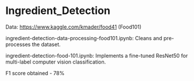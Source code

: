 # Ingredient_Detection
Data: https://www.kaggle.com/kmader/food41 (Food101)

ingredient-detection-data-processing-food101.ipynb: Cleans and pre-processes the dataset.

ingredient-detection-food-101.ipynb: Implements a fine-tuned ResNet50 for multi-label computer vision classification.

F1 score obtained - 78%


